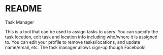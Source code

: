 # README

Task Manager

This is a tool that can be used to assign tasks to users. You can specify the task location, edit task and location info including who/where it is assigned to. You can edit your profile to remove tasks/locations, and update name/email, etc. The task manager allows sign-up though Facebook!